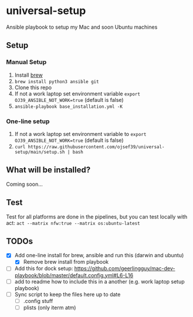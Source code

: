 # universal-setup

Ansible playbook to setup my Mac and soon Ubuntu machines

## Setup

### Manual Setup

1. Install [brew](https://brew.sh/)
2. `brew install python3 ansible git`
3. Clone this repo
4. If not a work laptop set environment variable `export OJ39_ANSIBLE_NOT_WORK=true` (default is false)
5. `ansible-playbook base_installation.yml -K`

### One-line setup

1. If not a work laptop set environment variable to `export OJ39_ANSIBLE_NOT_WORK=true` (default is false)
2. `curl https://raw.githubusercontent.com/ojsef39/universal-setup/main/setup.sh | bash`

## What will be installed?

Coming soon…

## Test

Test for all platforms are done in the pipelines, but you can test locally with act:
`act --matrix nfw:true --matrix os:ubuntu-latest`

## TODOs

- [x] Add one-line install for brew, ansible and run this (darwin and ubuntu)
  - [x] Remove brew install from playbook
- [ ] Add this for dock setup: <https://github.com/geerlingguy/mac-dev-playbook/blob/master/default.config.yml#L6-L16>
- [ ] add to readme how to include this in a another (e.g. work laptop setup playbook)
- [ ] Sync script to keep the files here up to date
  - [ ] .config stuff
  - [ ] plists (only iterm atm)